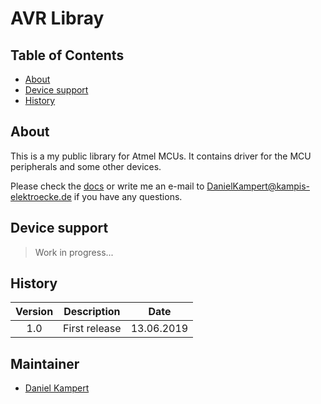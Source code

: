 # AVR Libray

## Table of Contents

- [About](#about)
- [Device support](#device-support)
- [History](#history)

## About

This is a my public library for Atmel MCUs. It contains driver for the MCU peripherals and some other devices.

Please check the [docs](http://kampis-elektroecke.de/doc/libavr/index.html) or write me an e-mail to [DanielKampert@kampis-elektroecke.de](DanielKampert@kampis-elektroecke.de) if you have any questions.

## Device support

> Work in progress...

## History

| **Version** | **Description** | **Date** |
|:---------:|:------------------------------:|:----------:|
| 1.0       | First release                | 13.06.2019 |

## Maintainer

- [Daniel Kampert](DanielKampert@kampis-elektroecke.de)